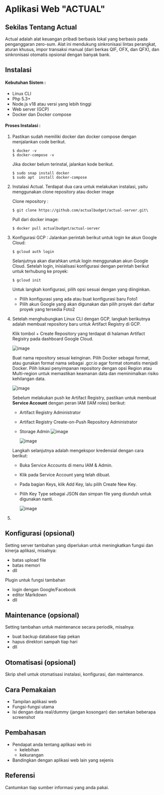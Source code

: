 # Aplikasi Web "ACTUAL"


## Sekilas Tentang Actual

Actual adalah alat keuangan pribadi berbasis lokal yang berbasis pada penganggaran zero-sum. Alat ini mendukung sinkronisasi lintas perangkat, aturan khusus, impor transaksi manual (dari berkas QIF, OFX, dan QFX), dan sinkronisasi otomatis opsional dengan banyak bank.


## Instalasi

#### Kebutuhan Sistem :
- Linux CLI
- Php 5.3+
- Node.js v18 atau versi yang lebih tinggi
- Web server (GCP)
- Docker dan Docker compose

#### Proses Instalasi :
1. Pastikan sudah memiliki docker dan docker compose dengan menjalankan code berikut. 
    ```
    $ docker -v
    $ docker-compose -v
    ```
    Jika docker belum terinstal, jalankan kode berikut.
    ```
    $ sudo snap install docker  
    $ sudo apt  install docker-compose
    ```
    
2. Instalasi Actual. Terdapat dua cara untuk melakukan instalasi, yaitu menggunakan clone repository atau docker image
   
    Clone repository :
    ```
    $ git clone https://github.com/actualbudget/actual-server.git\
    ```
    
    Pull dari docker image:
    ```
    $ docker pull actualbudget/actual-server
    ```

4. Konfigurasi GCP :
    Jalankan perintah berikut untuk login ke akun Google Cloud:
    ```
    $ gcloud auth login
    ```
    Selanjutnya akan diarahkan untuk login menggunakan akun Google Cloud. Setelah login, inisialisasi konfigurasi dengan perintah berikut untuk terhubung ke proyek:
    ```
    $ gcloud init
    ```
    Untuk langkah konfigurasi, pilih opsi sesuai dengan yang diinginkan.
   - Pilih konfigurasi yang ada atau buat konfigurasi baru
     Foto1
   - Pilih akun Google yang akan digunakan dan pilih proyek dari daftar proyek yang tersedia
     Foto2
5. Setelah menghubungkan Linux CLI dengan GCP, langkah berikutnya adalah membuat repository baru untuk Artifact Registry di GCP.

   Klik tombol + Create Repository yang terdapat di halaman Artifact Registry pada dashboard Google Cloud.
   
   ![image](https://github.com/user-attachments/assets/f22e14e9-2f66-4e09-ba0f-25563ff16e57)
   
   Buat nama repository sesuai keinginan. Pilih Docker sebagai format, atau gunakan format nama sebagai <NAME>.gcr.io agar format otomatis menjadi Docker. Pilih lokasi penyimpanan repository dengan opsi Region atau Multi-region untuk memastikan keamanan data dan meminimalkan risiko kehilangan data.
   
   ![image](https://github.com/user-attachments/assets/7472f350-5e86-409d-b6dd-6212e29a9efc)
   
   Sebelum melakukan push ke Artifact Registry, pastikan untuk membuat **Service Account** dengan peran IAM (IAM roles) berikut:
   - Artifact Registry Administrator
   - Artifact Registry Create-on-Push Repository Administrator
   - Storage Admin
     ![image](https://github.com/user-attachments/assets/cc608fc7-6312-44f5-a8c2-cc7126d65785)
     
     ![image](https://github.com/user-attachments/assets/a14bc9f0-4cf6-44d7-8fe5-becd16065791)
     
   Langkah selanjutnya adalah mengekspor kredensial dengan cara berikut:
   - Buka Service Accounts di menu IAM & Admin.
   - Klik pada Service Account yang telah dibuat.
   - Pada bagian Keys, klik Add Key, lalu pilih Create New Key.
   - Pilih Key Type sebagai JSON dan simpan file yang diunduh untuk digunakan nanti.
     
     ![image](https://github.com/user-attachments/assets/d8ddc6f6-2bf2-4fa7-a92c-e373e41ebd54)
7. 

## Konfigurasi (opsional)

Setting server tambahan yang diperlukan untuk meningkatkan fungsi dan kinerja aplikasi, misalnya:
- batas upload file
- batas memori
- dll

Plugin untuk fungsi tambahan
- login dengan Google/Facebook
- editor Markdown
- dll


##  Maintenance (opsional)

Setting tambahan untuk maintenance secara periodik, misalnya:
- buat backup database tiap pekan
- hapus direktori sampah tiap hari
- dll


## Otomatisasi (opsional)

Skrip shell untuk otomatisasi instalasi, konfigurasi, dan maintenance.


## Cara Pemakaian

- Tampilan aplikasi web
- Fungsi-fungsi utama
- Isi dengan data real/dummy (jangan kosongan) dan sertakan beberapa screenshot


## Pembahasan

- Pendapat anda tentang aplikasi web ini
    - kelebihan
    - kekurangan
- Bandingkan dengan aplikasi web lain yang sejenis


## Referensi

Cantumkan tiap sumber informasi yang anda pakai.
